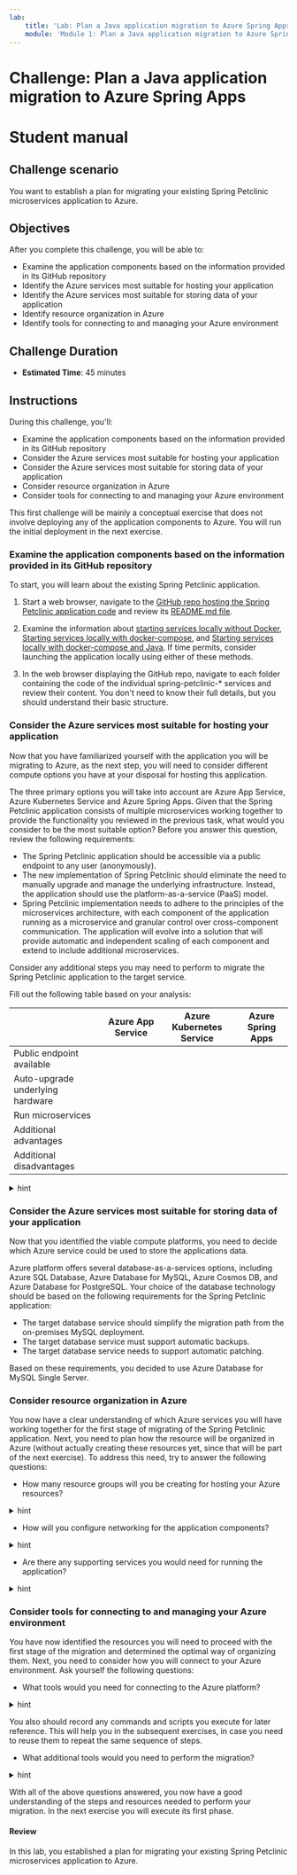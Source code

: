 ```yaml
---
lab:
    title: 'Lab: Plan a Java application migration to Azure Spring Apps'
    module: 'Module 1: Plan a Java application migration to Azure Spring Apps'
---
```


# Challenge: Plan a Java application migration to Azure Spring Apps
# Student manual 

## Challenge scenario

You want to establish a plan for migrating your existing Spring Petclinic microservices application to Azure. 

## Objectives

After you complete this challenge, you will be able to:

- Examine the application components based on the information provided in its GitHub repository
- Identify the Azure services most suitable for hosting your application
- Identify the Azure services most suitable for storing data of your application
- Identify resource organization in Azure
- Identify tools for connecting to and managing your Azure environment

## Challenge Duration

- **Estimated Time**: 45 minutes

## Instructions

During this challenge, you'll:
- Examine the application components based on the information provided in its GitHub repository
- Consider the Azure services most suitable for hosting your application
- Consider the Azure services most suitable for storing data of your application
- Consider resource organization in Azure
- Consider tools for connecting to and managing your Azure environment

This first challenge will be mainly a conceptual exercise that does not involve deploying any of the application components to Azure. You will run the initial deployment in the next exercise.

### Examine the application components based on the information provided in its GitHub repository

To start, you will learn about the existing Spring Petclinic application.

1. Start a web browser, navigate to the [GitHub repo hosting the Spring Petclinic application code](https://github.com/spring-petclinic/spring-petclinic-microservices) and review its [README.md file](https://github.com/spring-petclinic/spring-petclinic-microservices/blob/master/README.md#understanding-the-spring-petclinic-application).

1. Examine the information about [starting services locally without Docker](https://github.com/spring-petclinic/spring-petclinic-microservices/blob/master/README.md#starting-services-locally-without-docker), [Starting services locally with docker-compose](https://github.com/spring-petclinic/spring-petclinic-microservices/blob/master/README.md#starting-services-locally-with-docker-compose), and [Starting services locally with docker-compose and Java](https://github.com/spring-petclinic/spring-petclinic-microservices/blob/master/README.md#starting-services-locally-with-docker-compose-and-java). If time permits, consider launching the application locally using either of these methods.

1. In the web browser displaying the GitHub repo, navigate to each folder containing the code of the individual spring-petclinic-* services and review their content. You don't need to know their full details, but you should understand their basic structure.

### Consider the Azure services most suitable for hosting your application

Now that you have familiarized yourself with the application you will be migrating to Azure, as the next step, you will need to consider different compute options you have at your disposal for hosting this application.

The three primary options you will take into account are Azure App Service, Azure Kubernetes Service and Azure Spring Apps. Given that the Spring Petclinic application consists of multiple microservices working together to provide the functionality you reviewed in the previous task, what would you consider to be the most suitable option? Before you answer this question, review the following requirements:

* The Spring Petclinic application should be accessible via a public endpoint to any user (anonymously).
* The new implementation of Spring Petclinic should eliminate the need to manually upgrade and manage the underlying infrastructure. Instead, the application should use the platform-as-a-service (PaaS) model.
* Spring Petclinic implementation needs to adhere to the principles of the microservices architecture, with each component of the application running as a microservice and granular control over cross-component communication. The application will evolve into a solution that will provide automatic and independent scaling of each component and extend to include additional microservices.

Consider any additional steps you may need to perform to migrate the Spring Petclinic application to the target service.

Fill out the following table based on your analysis:

||Azure App Service|Azure Kubernetes Service|Azure Spring Apps|
|---|---|---|---|
|Public endpoint available||||
|Auto-upgrade underlying hardware||||
|Run microservices||||
|Additional advantages||||
|Additional disadvantages||||

<details>
<summary>hint</summary>
<br/>

* Each of the 3 options supports a public endpoint that can be access anonymously.
* Each of the 3 options supports automatic upgrades and eliminates the need to manage the underlying infrastructure.
  * With Azure App Service, upgrades are automatic. All underlying infrastructure is managed by the platform.
  * With Azure Kubernetes Service (AKS), you can enable automatic upgrades based on the channel of your choice (patch, stable, rapid, node-image). The underlying infrastructure consists of VM's that you provision as part of agent pools, however you don't manage them directly. 
  * With Azure Spring Apps, all tasks related to upgrading and managing the underlying infrastructure are taken care of by the platform. While Azure Spring Apps is built on top of an AKS cluster, that cluster is fully managed.
* Both AKS and Azure Spring Apps offer a convenient approach to implementing the microservices architecture. They also provide support for Spring Boot applications. If you decided to choose Azure App Service, you would need to create a new web app instance for each microservice, while both AKS and Azure Apps Spring require only a single instance. AKS also facilitates controlling traffic flow between microservices by using network policies.
* Azure Spring Apps Service offers an easy migration path for existing spring boot applications. This would be an advantage for your existing application.
* Azure Spring Apps Service eliminates any administrative overhead required to run a Kubernetes cluster. This simplifies the operational model.
* AKS would require an extra migration step that involves containerizing all components. You will also need to implement Azure Container Registry to store and deploy your container images from.
* Running and operating an AKS cluster introduces an additional effort.
* Azure App Service scalability is more limited than AKS or Azure Spring Apps Service. 

Given the above constraints and feature sets, in the case of the Spring Petclinic application, Azure Spring Apps and Azure Kubernetes Service represent the most viable implementation choices. 

</details>

### Consider the Azure services most suitable for storing data of your application

Now that you identified the viable compute platforms, you need to decide which Azure service could be used to store the applications data.

Azure platform offers several database-as-a-services options, including Azure SQL Database, Azure Database for MySQL, Azure Cosmos DB, and Azure Database for PostgreSQL. Your choice of the database technology should be based on the following requirements for the Spring Petclinic application:

* The target database service should simplify the migration path from the on-premises MySQL deployment. 
* The target database service must support automatic backups.
* The target database service needs to support automatic patching.

Based on these requirements, you decided to use Azure Database for MySQL Single Server.

### Consider resource organization in Azure

You now have a clear understanding of which Azure services you will have working together for the first stage of migrating of the Spring Petclinic application. Next, you need to plan how the resource will be organized in Azure (without actually creating these resources yet, since that will be part of the next exercise). To address this need, try to answer the following questions:

- How many resource groups will you be creating for hosting your Azure resources?

<details>
<summary>hint</summary>
<br/>
In Azure all resources that are created and deleted together typically should belong to the same resource group. In this case, since there is 1 application which provides a specific functionality, you can provision all resources for this application in a single resource group.
</details>

- How will you configure networking for the application components?

<details>
<summary>hint</summary>
<br/>
In case you chose to use Azure Spring Apps, you have the option to deploy Azure Spring Apps either into a virtual network or deploy it without a virtual network dependency. The latter approach will simplify the task of making the first migrated version of the application accessible from the internet. Later on, in one of the subsequent exercises, you will change this approach to accommodate additional requirements. For now though, for the sake of simplicity, you will not create any virtual networks for Azure Spring Apps.

In case you chose AKS as the hosting platform, you will need at least one subnet in a virtual network to run the nodes of your AKS cluster. This subnet for now can be small, such as /26, which allows for the total of 64 IP addresses (although some of them are pre-allocated for the platform use).

The Azure Database for MySQL deployment will not require any virtual network connectivity for the first phase of the migration of the application. This will also change in one of the subsequent exercises, when you will implement additional security measures to protect the full application stack.
</details>

- Are there any supporting services you would need for running the application?

<details>
<summary>hint</summary>
<br/>
In case you chose Azure Spring Apps, no additional supporting services are needed during the first phase of the migration. All you need is a compute platform and a database.

In case you chose AKS, you will also need a container registry for storing any container images that will be deployed to the cluster. You can use for this purpose Azure Container Registry.
</details>

### Consider tools for connecting to and managing your Azure environment

You have now identified the resources you will need to proceed with the first stage of the migration and determined the optimal way of organizing them. Next, you need to consider how you will connect to your Azure environment. Ask yourself the following questions:

- What tools would you need for connecting to the Azure platform?

<details>
<summary>hint</summary>
<br/>
For connecting to the Azure platform, you can use either the [Azure portal](http://portal.azure.com), or command line tools such as [Azure CLI](https://docs.microsoft.com/en-us/cli/azure/what-is-azure-cli). The latter might be more challenging, but it will facilitate scripting your setup and making it repeatable in case anything needs to change or recreated.
In your lab environment, make sure you can log into the Azure portal by using the credentials that were provided to you for running the lab.

It is also a good idea to double check whether Azure CLI was correctly installed in your lab environment by running the following command from the Git Bash shell window:

```bash
az --help
```

There are other tools you will us as well (including Git and mvn), but the portal and Azure CLI will be the primary ones you will be using during the initial deployment of your application into Azure.
</details>

You also should record any commands and scripts you execute for later reference. This will help you in the subsequent exercises, in case you need to reuse them to repeat the same sequence of steps.

- What additional tools would you need to perform the migration?

<details>
<summary>hint</summary>
<br/>
In case you chose Azure Spring Apps as the target platform, there are no additional tools needed for your to perform the migration steps.

In case you chose AKS as the target platform, you will also need Docker tools to containerize the microservices that the application consists of. You will also need to consider the most optimal base image for containerizing the microservices. 
</details>

With all of the above questions answered, you now have a good understanding of the steps and resources needed to perform your migration. In the next exercise you will execute its first phase.

#### Review

In this lab, you established a plan for migrating your existing Spring Petclinic microservices application to Azure. 
